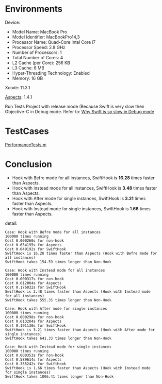 # Environments

Device: 

* Model Name:	MacBook Pro
* Model Identifier:	MacBookPro14,3
* Processor Name:	Quad-Core Intel Core i7
* Processor Speed:	2.8 GHz
* Number of Processors:	1
* Total Number of Cores:	4
* L2 Cache (per Core):	256 KB
* L3 Cache:	6 MB
* Hyper-Threading Technology:	Enabled
* Memory:	16 GB

Xcode: 11.3.1

[Aspects](https://github.com/steipete/Aspects): 1.4.1

Run Tests Project with release mode (Because Swift is very slow then Objective-C in Debug mode. Refer to:  [Why Swift is so slow in Debug mode](https://stackoverflow.com/questions/61998649/why-swift-is-so-slow-in-debug-mode)


# TestCases

[PerformanceTests.m](../PerformanceTests/PerformanceTests.m)

# Conclusion

* Hook with Befre mode for all instances, SwiftHook is **16.28** times faster than Aspects.
* Hook with Instead mode for all instances, SwiftHook is **3.48** times faster than Aspects.
* Hook with After mode for single instances, SwiftHook is **3.21** times faster than Aspects.
* Hook with Instead mode for single instances, SwiftHook is **1.66** times faster than Aspects.

detail:

```
Case: Hook with Befre mode for all instances
100000 times running
Cost 0.000260s for non-hook
Cost 0.654195s for Aspects
Cost 0.040192s for SwiftHook
SwiftHook is 16.28 times faster than Aspects (Hook with Befre mode for all instances)
SwiftHook takes 154.59 times longer than Non-Hook

Case: Hook with Instead mode for all instances
100000 times running
Cost 0.000317s for non-hook
Cost 0.612004s for Aspects
Cost 0.176032s for SwiftHook
SwiftHook is 3.48 times faster than Aspects (Hook with Instead mode for all instances)
SwiftHook takes 555.35 times longer than Non-Hook

Case: Hook with After mode for single instances
100000 times running
Cost 0.000298s for non-hook
Cost 0.613204s for Aspects
Cost 0.191130s for SwiftHook
SwiftHook is 3.21 times faster than Aspects (Hook with After mode for single instances)
SwiftHook takes 641.33 times longer than Non-Hook

Case: Hook with Instead mode for single instances
100000 times running
Cost 0.000353s for non-hook
Cost 0.589614s for Aspects
Cost 0.355242s for SwiftHook
SwiftHook is 1.66 times faster than Aspects (Hook with Instead mode for single instances)
SwiftHook takes 1006.41 times longer than Non-Hook
```
